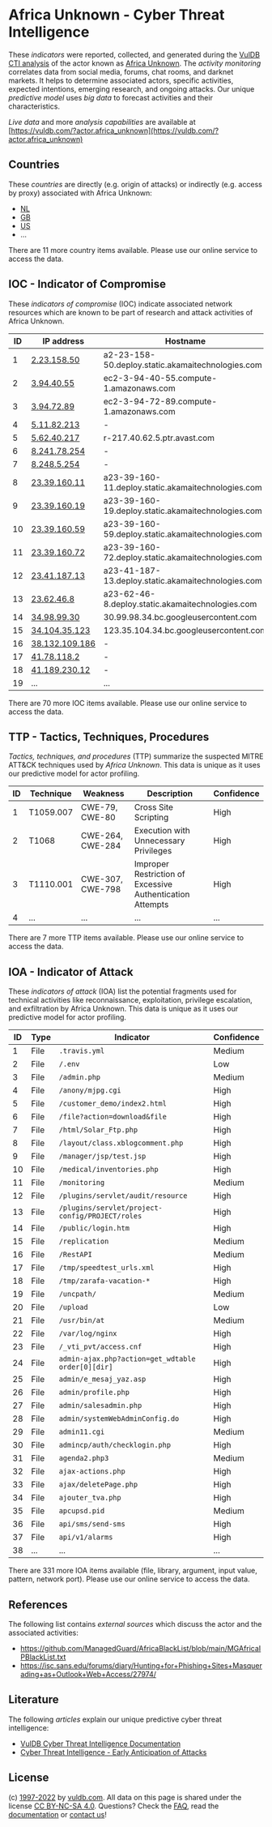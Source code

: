 # Africa Unknown - Cyber Threat Intelligence

These _indicators_ were reported, collected, and generated during the [VulDB CTI analysis](https://vuldb.com/?kb.cti) of the actor known as [Africa Unknown](https://vuldb.com/?actor.africa_unknown). The _activity monitoring_ correlates data from social media, forums, chat rooms, and darknet markets. It helps to determine associated actors, specific activities, expected intentions, emerging research, and ongoing attacks. Our unique _predictive model_ uses _big data_ to forecast activities and their characteristics.

_Live data_ and more _analysis capabilities_ are available at [https://vuldb.com/?actor.africa_unknown](https://vuldb.com/?actor.africa_unknown)

## Countries

These _countries_ are directly (e.g. origin of attacks) or indirectly (e.g. access by proxy) associated with Africa Unknown:

* [NL](https://vuldb.com/?country.nl)
* [GB](https://vuldb.com/?country.gb)
* [US](https://vuldb.com/?country.us)
* ...

There are 11 more country items available. Please use our online service to access the data.

## IOC - Indicator of Compromise

These _indicators of compromise_ (IOC) indicate associated network resources which are known to be part of research and attack activities of Africa Unknown.

ID | IP address | Hostname | Campaign | Confidence
-- | ---------- | -------- | -------- | ----------
1 | [2.23.158.50](https://vuldb.com/?ip.2.23.158.50) | a2-23-158-50.deploy.static.akamaitechnologies.com | - | High
2 | [3.94.40.55](https://vuldb.com/?ip.3.94.40.55) | ec2-3-94-40-55.compute-1.amazonaws.com | - | Medium
3 | [3.94.72.89](https://vuldb.com/?ip.3.94.72.89) | ec2-3-94-72-89.compute-1.amazonaws.com | - | Medium
4 | [5.11.82.213](https://vuldb.com/?ip.5.11.82.213) | - | - | High
5 | [5.62.40.217](https://vuldb.com/?ip.5.62.40.217) | r-217.40.62.5.ptr.avast.com | - | High
6 | [8.241.78.254](https://vuldb.com/?ip.8.241.78.254) | - | - | High
7 | [8.248.5.254](https://vuldb.com/?ip.8.248.5.254) | - | - | High
8 | [23.39.160.11](https://vuldb.com/?ip.23.39.160.11) | a23-39-160-11.deploy.static.akamaitechnologies.com | - | High
9 | [23.39.160.19](https://vuldb.com/?ip.23.39.160.19) | a23-39-160-19.deploy.static.akamaitechnologies.com | - | High
10 | [23.39.160.59](https://vuldb.com/?ip.23.39.160.59) | a23-39-160-59.deploy.static.akamaitechnologies.com | - | High
11 | [23.39.160.72](https://vuldb.com/?ip.23.39.160.72) | a23-39-160-72.deploy.static.akamaitechnologies.com | - | High
12 | [23.41.187.13](https://vuldb.com/?ip.23.41.187.13) | a23-41-187-13.deploy.static.akamaitechnologies.com | - | High
13 | [23.62.46.8](https://vuldb.com/?ip.23.62.46.8) | a23-62-46-8.deploy.static.akamaitechnologies.com | - | High
14 | [34.98.99.30](https://vuldb.com/?ip.34.98.99.30) | 30.99.98.34.bc.googleusercontent.com | - | Medium
15 | [34.104.35.123](https://vuldb.com/?ip.34.104.35.123) | 123.35.104.34.bc.googleusercontent.com | - | Medium
16 | [38.132.109.186](https://vuldb.com/?ip.38.132.109.186) | - | - | High
17 | [41.78.118.2](https://vuldb.com/?ip.41.78.118.2) | - | - | High
18 | [41.189.230.12](https://vuldb.com/?ip.41.189.230.12) | - | - | High
19 | ... | ... | ... | ...

There are 70 more IOC items available. Please use our online service to access the data.

## TTP - Tactics, Techniques, Procedures

_Tactics, techniques, and procedures_ (TTP) summarize the suspected MITRE ATT&CK techniques used by _Africa Unknown_. This data is unique as it uses our predictive model for actor profiling.

ID | Technique | Weakness | Description | Confidence
-- | --------- | -------- | ----------- | ----------
1 | T1059.007 | CWE-79, CWE-80 | Cross Site Scripting | High
2 | T1068 | CWE-264, CWE-284 | Execution with Unnecessary Privileges | High
3 | T1110.001 | CWE-307, CWE-798 | Improper Restriction of Excessive Authentication Attempts | High
4 | ... | ... | ... | ...

There are 7 more TTP items available. Please use our online service to access the data.

## IOA - Indicator of Attack

These _indicators of attack_ (IOA) list the potential fragments used for technical activities like reconnaissance, exploitation, privilege escalation, and exfiltration by Africa Unknown. This data is unique as it uses our predictive model for actor profiling.

ID | Type | Indicator | Confidence
-- | ---- | --------- | ----------
1 | File | `.travis.yml` | Medium
2 | File | `/.env` | Low
3 | File | `/admin.php` | Medium
4 | File | `/anony/mjpg.cgi` | High
5 | File | `/customer_demo/index2.html` | High
6 | File | `/file?action=download&file` | High
7 | File | `/html/Solar_Ftp.php` | High
8 | File | `/layout/class.xblogcomment.php` | High
9 | File | `/manager/jsp/test.jsp` | High
10 | File | `/medical/inventories.php` | High
11 | File | `/monitoring` | Medium
12 | File | `/plugins/servlet/audit/resource` | High
13 | File | `/plugins/servlet/project-config/PROJECT/roles` | High
14 | File | `/public/login.htm` | High
15 | File | `/replication` | Medium
16 | File | `/RestAPI` | Medium
17 | File | `/tmp/speedtest_urls.xml` | High
18 | File | `/tmp/zarafa-vacation-*` | High
19 | File | `/uncpath/` | Medium
20 | File | `/upload` | Low
21 | File | `/usr/bin/at` | Medium
22 | File | `/var/log/nginx` | High
23 | File | `/_vti_pvt/access.cnf` | High
24 | File | `admin-ajax.php?action=get_wdtable order[0][dir]` | High
25 | File | `admin/e_mesaj_yaz.asp` | High
26 | File | `admin/profile.php` | High
27 | File | `admin/salesadmin.php` | High
28 | File | `admin/systemWebAdminConfig.do` | High
29 | File | `admin11.cgi` | Medium
30 | File | `admincp/auth/checklogin.php` | High
31 | File | `agenda2.php3` | Medium
32 | File | `ajax-actions.php` | High
33 | File | `ajax/deletePage.php` | High
34 | File | `ajouter_tva.php` | High
35 | File | `apcupsd.pid` | Medium
36 | File | `api/sms/send-sms` | High
37 | File | `api/v1/alarms` | High
38 | ... | ... | ...

There are 331 more IOA items available (file, library, argument, input value, pattern, network port). Please use our online service to access the data.

## References

The following list contains _external sources_ which discuss the actor and the associated activities:

* https://github.com/ManagedGuard/AfricaBlackList/blob/main/MGAfricaIPBlackList.txt
* https://isc.sans.edu/forums/diary/Hunting+for+Phishing+Sites+Masquerading+as+Outlook+Web+Access/27974/

## Literature

The following _articles_ explain our unique predictive cyber threat intelligence:

* [VulDB Cyber Threat Intelligence Documentation](https://vuldb.com/?kb.cti)
* [Cyber Threat Intelligence - Early Anticipation of Attacks](https://www.scip.ch/en/?labs.20201022)

## License

(c) [1997-2022](https://vuldb.com/?kb.changelog) by [vuldb.com](https://vuldb.com/?kb.about). All data on this page is shared under the license [CC BY-NC-SA 4.0](https://creativecommons.org/licenses/by-nc-sa/4.0/). Questions? Check the [FAQ](https://vuldb.com/?kb.faq), read the [documentation](https://vuldb.com/?kb) or [contact us](https://vuldb.com/?contact)!

